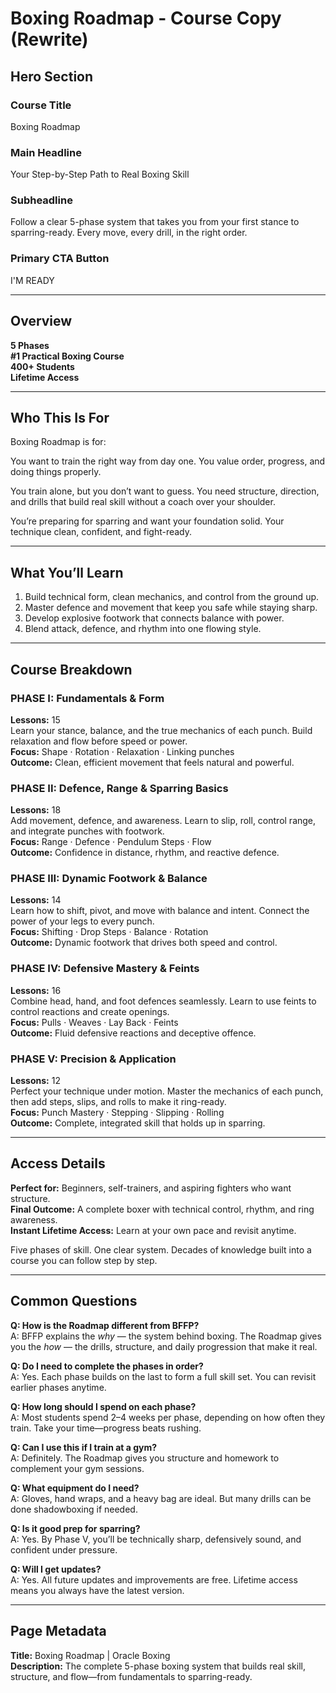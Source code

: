 # Boxing Roadmap - Course Copy (Rewrite)

## Hero Section

### Course Title

Boxing Roadmap

### Main Headline

Your Step-by-Step Path to Real Boxing Skill

### Subheadline

Follow a clear 5-phase system that takes you from your first stance to sparring-ready. Every move, every drill, in the right order.

### Primary CTA Button

I'M READY

---

## Overview

**5 Phases**\
**#1 Practical Boxing Course**\
**400+ Students**\
**Lifetime Access**

---

## Who This Is For

Boxing Roadmap is for:

You want to train the right way from day one. You value order, progress, and doing things properly.

You train alone, but you don’t want to guess. You need structure, direction, and drills that build real skill without a coach over your shoulder.

You’re preparing for sparring and want your foundation solid. Your technique clean, confident, and fight-ready.

---

## What You’ll Learn

1. Build technical form, clean mechanics, and control from the ground up.
2. Master defence and movement that keep you safe while staying sharp.
3. Develop explosive footwork that connects balance with power.
4. Blend attack, defence, and rhythm into one flowing style.

---

## Course Breakdown

### PHASE I: Fundamentals & Form

**Lessons:** 15\
Learn your stance, balance, and the true mechanics of each punch. Build relaxation and flow before speed or power.\
**Focus:** Shape · Rotation · Relaxation · Linking punches\
**Outcome:** Clean, efficient movement that feels natural and powerful.

### PHASE II: Defence, Range & Sparring Basics

**Lessons:** 18\
Add movement, defence, and awareness. Learn to slip, roll, control range, and integrate punches with footwork.\
**Focus:** Range · Defence · Pendulum Steps · Flow\
**Outcome:** Confidence in distance, rhythm, and reactive defence.

### PHASE III: Dynamic Footwork & Balance

**Lessons:** 14\
Learn how to shift, pivot, and move with balance and intent. Connect the power of your legs to every punch.\
**Focus:** Shifting · Drop Steps · Balance · Rotation\
**Outcome:** Dynamic footwork that drives both speed and control.

### PHASE IV: Defensive Mastery & Feints

**Lessons:** 16\
Combine head, hand, and foot defences seamlessly. Learn to use feints to control reactions and create openings.\
**Focus:** Pulls · Weaves · Lay Back · Feints\
**Outcome:** Fluid defensive reactions and deceptive offence.

### PHASE V: Precision & Application

**Lessons:** 12\
Perfect your technique under motion. Master the mechanics of each punch, then add steps, slips, and rolls to make it ring-ready.\
**Focus:** Punch Mastery · Stepping · Slipping · Rolling\
**Outcome:** Complete, integrated skill that holds up in sparring.

---

## Access Details

**Perfect for:** Beginners, self-trainers, and aspiring fighters who want structure.\
**Final Outcome:** A complete boxer with technical control, rhythm, and ring awareness.\
**Instant Lifetime Access:** Learn at your own pace and revisit anytime.

Five phases of skill. One clear system. Decades of knowledge built into a course you can follow step by step.

---

## Common Questions

**Q: How is the Roadmap different from BFFP?**\
A: BFFP explains the *why* — the system behind boxing. The Roadmap gives you the *how* — the drills, structure, and daily progression that make it real.

**Q: Do I need to complete the phases in order?**\
A: Yes. Each phase builds on the last to form a full skill set. You can revisit earlier phases anytime.

**Q: How long should I spend on each phase?**\
A: Most students spend 2–4 weeks per phase, depending on how often they train. Take your time—progress beats rushing.

**Q: Can I use this if I train at a gym?**\
A: Definitely. The Roadmap gives you structure and homework to complement your gym sessions.

**Q: What equipment do I need?**\
A: Gloves, hand wraps, and a heavy bag are ideal. But many drills can be done shadowboxing if needed.

**Q: Is it good prep for sparring?**\
A: Yes. By Phase V, you’ll be technically sharp, defensively sound, and confident under pressure.

**Q: Will I get updates?**\
A: Yes. All future updates and improvements are free. Lifetime access means you always have the latest version.

---

## Page Metadata

**Title:** Boxing Roadmap | Oracle Boxing\
**Description:** The complete 5-phase boxing system that builds real skill, structure, and flow—from fundamentals to sparring-ready.

